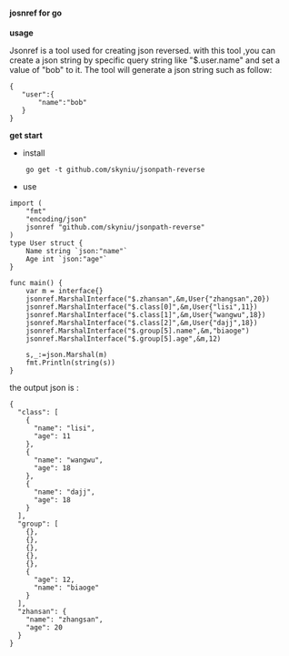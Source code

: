 #### josnref for go

**usage**

 Jsonref is a tool used for creating json reversed. with this tool ,you can create a json string by specific query string like "$.user.name" 
 and set a value of "bob" to it. The tool will generate a json string such as follow:
 ```text
{
    "user":{
        "name":"bob"
    }
}
```  

**get start**

- install
```text
    go get -t github.com/skyniu/jsonpath-reverse
``` 

- use 
```text
import (
	"fmt"
	"encoding/json"
	jsonref "github.com/skyniu/jsonpath-reverse"
)
type User struct {
	Name string `json:"name"`
	Age int `json:"age"`
}

func main() {
	var m = interface{}
	jsonref.MarshalInterface("$.zhansan",&m,User{"zhangsan",20})
	jsonref.MarshalInterface("$.class[0]",&m,User{"lisi",11})
	jsonref.MarshalInterface("$.class[1]",&m,User{"wangwu",18})
	jsonref.MarshalInterface("$.class[2]",&m,User{"dajj",18})
	jsonref.MarshalInterface("$.group[5].name",&m,"biaoge")
	jsonref.MarshalInterface("$.group[5].age",&m,12)

	s,_:=json.Marshal(m)
	fmt.Println(string(s))
}

```
the output json is :
```text
{
  "class": [
    {
      "name": "lisi",
      "age": 11
    },
    {
      "name": "wangwu",
      "age": 18
    },
    {
      "name": "dajj",
      "age": 18
    }
  ],
  "group": [
    {},
    {},
    {},
    {},
    {},
    {
      "age": 12,
      "name": "biaoge"
    }
  ],
  "zhansan": {
    "name": "zhangsan",
    "age": 20
  }
}
```
